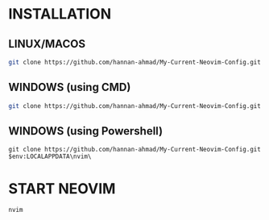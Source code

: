 # INSTALLATION

## LINUX/MACOS
```sh
git clone https://github.com/hannan-ahmad/My-Current-Neovim-Config.git ~/.config/nvim
```

## WINDOWS (using CMD)
```sh
git clone https://github.com/hannan-ahmad/My-Current-Neovim-Config.git %localappdata%\nvim\
```

## WINDOWS (using Powershell)
```
git clone https://github.com/hannan-ahmad/My-Current-Neovim-Config.git $env:LOCALAPPDATA\nvim\
```

# START NEOVIM
```sh
nvim
```
